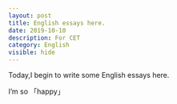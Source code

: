 ```yaml
---
layout: post
title: English essays here.
date: 2019-10-10
description: For CET
category: English
visible: hide
---
```

Today,I begin to write some English essays here.

I’m so 「happy」



